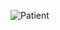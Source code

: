 ![Patient](https://github.com/KrisBorre/EPDConsole/assets/135237046/3ec29546-e2f3-4105-a784-92cc5cad04fc)
